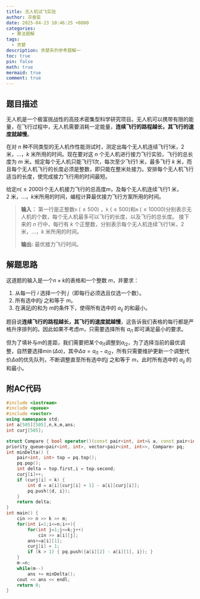 ```yaml
---
title: 无人机试飞实验
author: 凉香栾
date: 2025-04-23 10:46:25 +0800
categories:
  - 算法题解
tags:
  - 贪婪
description: 贪婪系列参考题解一
toc: true
pin: false
math: true
mermaid: true
comment: true
---
```




## 题目描述

无人机是一个极富挑战性的高技术密集型科学研究项目。无人机可以携带有限的能量，在飞行过程中，无人机需要消耗一定能量，**连续飞行的路程越长，其飞行的速度就越慢**。

在对 $n$ 种不同类型的无人机作性能测试时，测定出每个无人机连续飞行$1$米，$2$米，…，$k$ 米所用的时间。现在要对这 $n$ 个无人机进行接力飞行实验，飞行的总长度为 $m$ 米。规定每个无人机只能飞行$1$次，每次至少飞行$1$ 米，最多飞行 $k$ 米，而且每个无人机飞行的长度必须是整数，即只能在整米处接力。安排每个无人机飞行适当的长度，使完成接力飞行用的时间最短。

给定$n (\le 2000)$个无人机接力飞行的总高度$m$，及每个无人机连续飞行$1$ 米，$2$ 米，…，$k$米所用的时间，编程计算最优接力飞行方案所用的时间。

>**输入：**
>第一行是正整数`n` $(\le 500)$ ，`k` $(\le 500)$和`m` $(\le 10000)$分别表示无人机的个数，每个无人机最多可以飞行的长度，以及飞行的总长度。
>接下来的 $n$ 行中，每行有 $k$ 个正整数，分别表示每个无人机连续飞行$1$米，$2$米，…，$k$ 米所用的时间。
>
>**输出:**
>最优接力飞行时间。


## 解题思路

这道题的输入是一个$n \times k$的表格和一个整数 $m$，并要求：
1. 从每一行 $i$ 选择一个列 $j$（即每行必须选且仅选一个数）。
2. 所有选中的$j$ 之和等于 $m$。
3. 在满足$j$的和为 $m$的条件下，使得所有选中的 $a_{ij}$ 的和最小。

题目说**连续飞行的路程越长，其飞行的速度就越慢**，这告诉我们表格的每行都是严格升序排列的。因此如果不考虑$m$，只需要选择所有 $a_{i1}$ 即可满足最小的要求。

但为了填补与$m$的差距，我们需要把某个$a_{i1}$调整到$a_{i2}$，为了选择当前的最优调整，自然要选择$\min(\Delta a)$，其中$\Delta a = a_{i1}-a_{i2}$，所有只需要维护更新一个调整代价$\Delta a$的优先队列，不断调整直至所有选中的$j$ 之和等于 $m$，此时所有选中的 $a_{ij}$ 的和最小。


## 附AC代码

```cpp
#include <iostream>
#include <queue>
#include <vector>
using namespace std;
int a[505][505],n,k,m,ans;
int curj[505];

struct Compare { bool operator()(const pair<int, int>& a, const pair<int, int>& b) { return a.first > b.first; }};
priority_queue<pair<int, int>, vector<pair<int, int>>, Compare> pq;
int minDelta() {
	pair<int, int> top = pq.top();
	pq.pop();
	int delta = top.first,i = top.second;
	curj[i]++;
	if (curj[i] < k) {
		int d = a[i][curj[i] + 1] - a[i][curj[i]];
		pq.push({d, i}); 
	} 
	return delta;
}
int main() {
	cin >> n >> k >> m;
	for(int i=1;i<=n;i++){
		for(int j=1;j<=k;j++)
			cin >> a[i][j];
		ans+=a[i][1];
		curj[i] = 1;
		if (k > 1) { pq.push({a[i][2] - a[i][1], i}); }
	}
	m-=n;
	while(m--)
		ans += minDelta();
	cout << ans << endl;
	return 0;
}
```